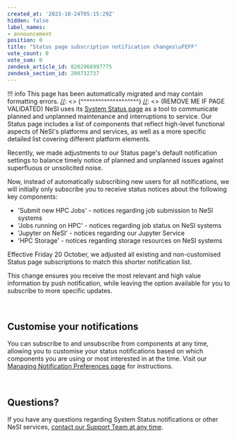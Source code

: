 ```yaml
---
created_at: '2023-10-24T05:15:29Z'
hidden: false
label_names:
- announcement
position: 0
title: "Status page subscription notification changes\uFEFF"
vote_count: 0
vote_sum: 0
zendesk_article_id: 8202966997775
zendesk_section_id: 200732737
---
```



[//]: <> (REMOVE ME IF PAGE VALIDATED)
[//]: <> (vvvvvvvvvvvvvvvvvvvv)
!!! info
    This page has been automatically migrated and may contain formatting errors.
[//]: <> (^^^^^^^^^^^^^^^^^^^^)
[//]: <> (REMOVE ME IF PAGE VALIDATED)
NeSI uses its [System Status page](https://status.nesi.org.nz/) as a
tool to communicate planned and unplanned maintenance and interruptions
to service. Our Status page includes a list of components that reflect
high-level functional aspects of NeSI's platforms and services, as well
as a more specific detailed list covering different platform elements.  
  
Recently, we made adjustments to our Status page's default notification
settings to balance timely notice of planned and unplanned issues
against superfluous or unsolicited noise.   
  
Now, instead of automatically subscribing new users for all
notifications, we will initially only subscribe you to receive status
notices about the following key components:

-   'Submit new HPC Jobs' - notices regarding job submission to NeSI
    systems
-   'Jobs running on HPC' - notices regarding job status on NeSI systems
-   'Jupyter on NeSI' - notices regarding our Jupyter Service
-   'HPC Storage' - notices regarding storage resources on NeSI systems

Effective Friday 20 October, we adjusted all existing and non-customised
Status page subscriptions to match this shorter notification list.

This change ensures you receive the most relevant and high value
information by push notification, while leaving the option available for
you to subscribe to more specific updates.

 

## Customise your notifications

You can subscribe to and unsubscribe from components at any time,
allowing you to customise your status notifications based on which
components you are using or most interested in at the time. Visit our
[Managing Notification Preferences
page](https://support.nesi.org.nz/hc/en-gb/articles/4563294188687) for
instructions. 

 

## Questions? 

If you have any questions regarding System Status notifications or other
NeSI services, [contact our Support Team at any
time](mailto:support@nesi.org.nz).
